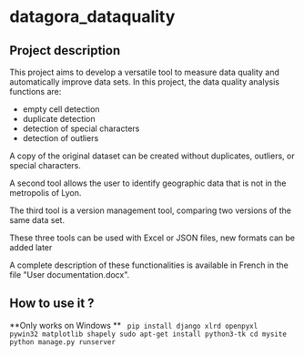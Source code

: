 # datagora_dataquality

## Project description
This project aims to develop a versatile tool to measure data quality and automatically improve data sets.
In this project, the data quality analysis functions are:

+ empty cell detection
+ duplicate detection
+ detection of special characters
+ detection of outliers

A copy of the original dataset can be created without duplicates, outliers, or special characters.

A second tool allows the user to identify geographic data that is not in the metropolis of Lyon.

The third tool is a version management tool, comparing two versions of the same data set.

These three tools can be used with Excel or JSON files, new formats can be added later

A complete description of these functionalities is available in French in the file "User documentation.docx".

## How to use it ?

**Only works on Windows ** 
<code> 
pip install django xlrd openpyxl pywin32 matplotlib shapely
sudo apt-get install python3-tk
cd mysite
python manage.py runserver
</code>

